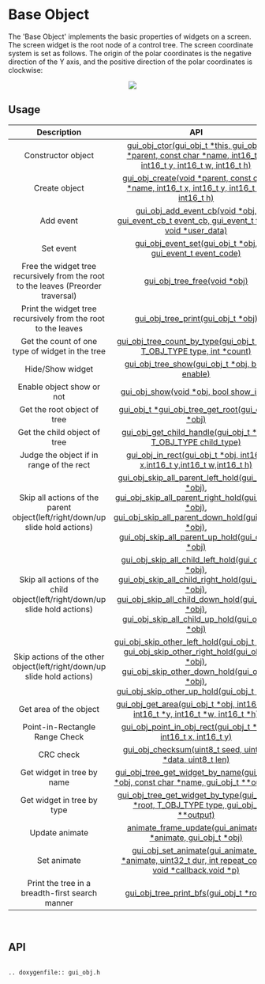 # Base Object

The 'Base Object' implements the basic properties of widgets on a screen. The screen widget is the root node of a control tree. The screen coordinate system is set as follows. The origin of the polar coordinates is the negative direction of the Y axis, and the positive direction of the polar coordinates is clockwise:
<br>

<center><img src="https://foruda.gitee.com/images/1718762967150637512/872c46fa_13408154.png" /></center>

## Usage

|Description    |API       |
|:-------:|:-------:|
|Constructor object    |[gui_obj_ctor(gui_obj_t *this, gui_obj_t *parent, const char *name, int16_t x, int16_t y, int16_t w, int16_t h)](#gui_obj_ctor)       |
|Create object    |[gui_obj_create(void *parent, const char *name, int16_t x, int16_t y, int16_t w, int16_t h)](#gui_obj_create)       |
|Add event    |[gui_obj_add_event_cb(void *obj, gui_event_cb_t event_cb, gui_event_t filter, void *user_data)](#gui_obj_add_event_cb)       |
|Set event    |[gui_obj_event_set(gui_obj_t *obj, gui_event_t event_code)](#gui_obj_event_set)       |
|Free the widget tree recursively from the root to the leaves (Preorder traversal)    |[gui_obj_tree_free(void *obj)](#gui_obj_tree_free)       |
|Print the widget tree recursively from the root to the leaves    |[gui_obj_tree_print(gui_obj_t *obj)](#gui_obj_tree_print)       |
|Get the count of one type of widget in the tree    |[gui_obj_tree_count_by_type(gui_obj_t *obj, T_OBJ_TYPE type, int *count)](#gui_obj_tree_count_by_type)       |
|Hide/Show widget    |[gui_obj_tree_show(gui_obj_t *obj, bool enable)](#gui_obj_tree_show)      |
|Enable object show or not    |[gui_obj_show(void *obj, bool show_info)](#gui_obj_show)       |
|Get the root object of tree    |[gui_obj_t *gui_obj_tree_get_root(gui_obj_t *obj)](#gui_obj_tree_get_root)       |
|Get the child object of tree    |[gui_obj_get_child_handle(gui_obj_t *obj, T_OBJ_TYPE child_type)](#gui_obj_get_child_handle)       |
|Judge the object if in range of the rect    |[gui_obj_in_rect(gui_obj_t *obj, int16_t x,int16_t y,int16_t w,int16_t h)](#gui_obj_in_rect)       |
|Skip all actions of the parent object(left/right/down/up slide hold actions)    |[gui_obj_skip_all_parent_left_hold(gui_obj_t *obj)](#gui_obj_skip_all_parent_left_hold),<br/>[gui_obj_skip_all_parent_right_hold(gui_obj_t *obj)](#gui_obj_skip_all_parent_right_hold),<br/>[gui_obj_skip_all_parent_down_hold(gui_obj_t *obj)](#gui_obj_skip_all_parent_down_hold),<br/>[gui_obj_skip_all_parent_up_hold(gui_obj_t *obj)](#gui_obj_skip_all_parent_up_hold)       |
|Skip all actions of the child object(left/right/down/up slide hold actions)    |[gui_obj_skip_all_child_left_hold(gui_obj_t *obj)](#gui_obj_skip_all_child_left_hold),<br/>[gui_obj_skip_all_child_right_hold(gui_obj_t *obj)](#gui_obj_skip_all_child_right_hold),<br/>[gui_obj_skip_all_child_down_hold(gui_obj_t *obj)](#gui_obj_skip_all_child_down_hold),<br/>[gui_obj_skip_all_child_up_hold(gui_obj_t *obj)](#gui_obj_skip_all_child_up_hold)       |
|Skip actions of the other object(left/right/down/up slide hold actions)    |[gui_obj_skip_other_left_hold(gui_obj_t *obj)](#gui_obj_skip_other_left_hold),<br/>[gui_obj_skip_other_right_hold(gui_obj_t *obj)](#gui_obj_skip_other_right_hold),<br/>[gui_obj_skip_other_down_hold(gui_obj_t *obj)](#gui_obj_skip_other_down_hold),<br/>[gui_obj_skip_other_up_hold(gui_obj_t *obj)](#gui_obj_skip_other_up_hold)       |
|Get area of the object    |[gui_obj_get_area(gui_obj_t *obj, int16_t *x, int16_t *y, int16_t *w, int16_t *h)](#gui_obj_get_area)       |
|Point-in-Rectangle Range Check    |[gui_obj_point_in_obj_rect(gui_obj_t *obj, int16_t x, int16_t y)](#gui_obj_point_in_obj_rect)       |
|CRC check    |[gui_obj_checksum(uint8_t seed, uint8_t *data, uint8_t len)](#gui_obj_checksum)       |
|Get widget in tree by name    |[gui_obj_tree_get_widget_by_name(gui_obj_t *obj, const char *name, gui_obj_t **output)](#gui_obj_tree_get_widget_by_name)       |
|Get widget in tree by type    |[gui_obj_tree_get_widget_by_type(gui_obj_t *root, T_OBJ_TYPE type, gui_obj_t **output)](#gui_obj_tree_get_widget_by_type)       |
|Update animate    |[animate_frame_update(gui_animate_t *animate, gui_obj_t *obj)](#animate_frame_update)       |
|Set animate    |[gui_obj_set_animate(gui_animate_t *animate, uint32_t dur, int repeat_count, void *callback,void *p)](#gui_obj_set_animate)       |
|Print the tree in a breadth-first search manner    |[gui_obj_tree_print_bfs(gui_obj_t *root)](#gui_obj_tree_print_bfs)       |

<br>

<span id="api">

## API

</span>

```eval_rst

.. doxygenfile:: gui_obj.h

```
